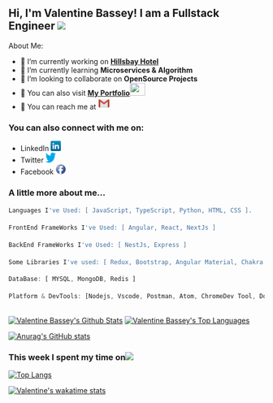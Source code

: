 <h2> Hi, I'm Valentine Bassey! I am a Fullstack Engineer <img src="https://media.giphy.com/media/26Fxy3Iz1ari8oytO/giphy.gif" width="70"></h2>


About Me:

- 🔭 I’m currently working on **<a href="https://hillsbaygroup.com/" target="_blank">Hillsbay Hotel</a>**
- 🌱 I’m currently learning **Microservices & Algorithm**
- 👯 I’m looking to collaborate on **OpenSource Projects**
- 🤔 You can also visit **<a href="https://valentine-bassey.netlify.app/">My Portfolio</a><img src="https://media.giphy.com/media/cKPse5DZaptID3YAMK/giphy.gif" width="30" height="25">**
- 📧 You can reach me at **<a href="mailto:Awasevalentine@gmail.com"><img src="icons/gmail.png" target="_blank"></a>**

### You can also connect with me on: 
- LinkedIn **<a href="https://www.linkedin.com/in/valentine-bassey/" target="_blank"><img src="icons/linkedin.png" width="20" height="20"></a>**
- Twitter **<a href="https://twitter.com/barron_x_marron" target="_blank"><img src="icons/twitter.png" width="20" height="20"></a>**
- Facebook **<a href="https://web.facebook.com/valentine.bassey.12" target="_blank"><img src="icons/facebook.png" width="20" height="20"></a>**


### A little more about me...  

```javascript
Languages I've Used: [ JavaScript, TypeScript, Python, HTML, CSS ].

FrontEnd FrameWorks I've Used: [ Angular, React, NextJs ]

BackEnd FrameWorks I've Used: [ NestJs, Express ]

Some Libraries I've used: [ Redux, Bootstrap, Angular Material, Chakra UI ]

DataBase: [ MYSQL, MongoDB, Redis ]

Platform & DevTools: [Nodejs, Vscode, Postman, Atom, ChromeDev Tool, Docker, Kubernete]

```

  <br/>
    <a href="https://github.com/awasevalentine/github-readme-stats"><img alt="Valentine Bassey's Github Stats" src="https://github-readme-stats.vercel.app/api?username=awasevalentine&show_icons=true&count_private=true&theme=react&hide_border=true&bg_color=0D1117" /></a>
  <a href="https://github.com/awasevalentine/github-readme-stats"><img alt="Valentine Bassey's Top Languages" src="https://github-readme-stats.vercel.app/api/top-langs/?username=awasevalentine&langs_count=8&count_private=true&layout=compact&theme=react&hide_border=true&bg_color=0D1117" /></a>
  <br/>



[![Anurag's GitHub stats](https://github-readme-stats.vercel.app/api?username=awasevalentine)](https://github.com/awasevalentine/github-readme-stats)

### This week I spent my time on<img src="https://media.giphy.com/media/SvQzkTQb3ZwKcj1QTO/giphy.gif" width="40">

<!--START_SECTION:waka-->
[![Top Langs](https://github-readme-stats.vercel.app/api/top-langs/?username=awasevalentine)](https://github.com/awasevalentine/github-readme-stats)

[![Valentine's wakatime stats](https://github-readme-stats.vercel.app/api/wakatime?username=awasevalentine)](https://github.com/awasevalentine/github-readme-stats)

<!--END_SECTION:waka-->


<!--
**Valentine Bassey** is a ✨ _special_ ✨ repository because its `README.md` (this file) appears on your GitHub profile.



